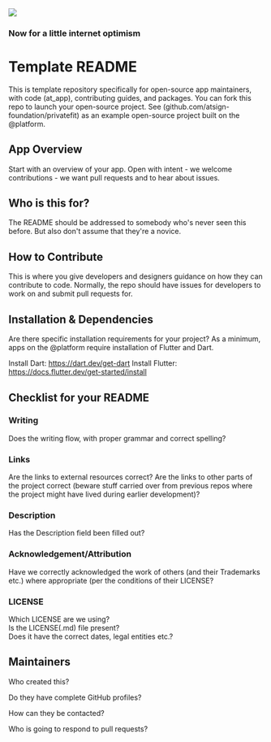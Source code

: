 <img src="https://atsign.dev/assets/img/@dev.png?sanitize=true">

### Now for a little internet optimism

# Template README
This is template repository specifically for open-source app maintainers, with code (at_app), contributing guides, and packages. You can fork this repo to launch your open-source project. See (github.com/atsign-foundation/privatefit) as an example open-source project built on the @platform.

## App Overview
Start with an overview of your app. Open with intent - we welcome contributions - we want pull requests and to hear about issues.

## Who is this for?
The README should be addressed to somebody who's never seen this before.
But also don't assume that they're a novice.

## How to Contribute
This is where you give developers and designers guidance on how they can contribute to code. Normally, the repo should have issues for developers to work on and submit pull requests for.

## Installation & Dependencies
Are there specific installation requirements for your project? As a minimum, apps on the @platform require installation of Flutter and Dart. 

Install Dart: https://dart.dev/get-dart
Install Flutter: https://docs.flutter.dev/get-started/install


## Checklist for your README

### Writing

Does the writing flow, with proper grammar and correct spelling?

### Links

Are the links to external resources correct?
Are the links to other parts of the project correct
(beware stuff carried over from previous repos where the
project might have lived during earlier development)?

### Description

Has the Description field been filled out?

### Acknowledgement/Attribution

Have we correctly acknowledged the work of others (and their Trademarks etc.)
where appropriate (per the conditions of their LICENSE?

### LICENSE

Which LICENSE are we using?  
Is the LICENSE(.md) file present?  
Does it have the correct dates, legal entities etc.?

## Maintainers

Who created this?  

Do they have complete GitHub profiles?  

How can they be contacted?  

Who is going to respond to pull requests?  
